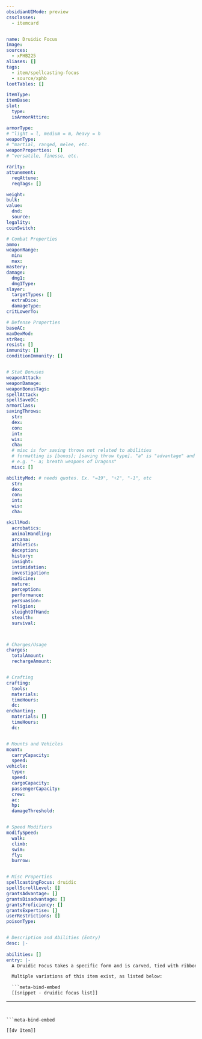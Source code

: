 ```yaml
---
obsidianUIMode: preview
cssclasses:
  - itemcard


name: Druidic Focus
image: 
sources: 
  - xPHB225
aliases: []
tags: 
  - item/spellcasting-focus
  - source/xphb
lootTables: []

itemType: 
itemBase: 
slot:
  type: 
  isArmorAttire: 

armorType: 
# ^light = l, medium = m, heavy = h
weaponType:
# ^martial, ranged, melee, etc.
weaponProperties:  []
# ^versatile, finesse, etc.  

rarity: 
attunement:
  reqAttune: 
  reqTags: []

weight: 
bulk: 
value:
  dnd: 
  source: 
legality:
coinSwitch: 

# Combat Properties
ammo:
weaponRange:
  min: 
  max: 
mastery: 
damage:
  dmg1: 
  dmg1Type:  
slayer:
  targetTypes: []
  extraDice: 
  damageType: 
critLowerTo: 

# Defense Properties
baseAC: 
maxDexMod: 
strReq: 
resist: []
immunity: []
conditionImmunity: []


# Stat Bonuses
weaponAttack: 
weaponDamage: 
weaponBonusTags:
spellAttack:
spellSaveDC:
armorClass: 
savingThrows: 
  str:
  dex:
  con:
  int:
  wis:
  cha:
  # misc is for saving throws not related to abilities
  # formatting is [bonus]; [saving throw type]. "a" is "advantage" and 1,2,3 are for +1,+2,+3 etc. 
  # e.g. "- a; breath weapons of Dragons"
  misc: []

abilityMod: # needs quotes. Ex. "=19", "+2", "-1", etc
  str: 
  dex: 
  con: 
  int: 
  wis: 
  cha: 

skillMod:
  acrobatics:
  animalHandling:
  arcana:
  athletics:
  deception:
  history:
  insight:
  intimidation:
  investigation:
  medicine:
  nature:
  perception:
  performance:
  persuasion:
  religion:
  sleightOfHand:
  stealth:
  survival:



# Charges/Usage
charges:
  totalAmount: 
  rechargeAmount: 


# Crafting
crafting:
  tools: 
  materials:
  timeHours: 
  dc: 
enchanting:
  materials: []
  timeHours: 
  dc: 


# Mounts and Vehicles
mount:
  carryCapacity:
  speed:
vehicle:
  type: 
  speed:
  cargoCapacity: 
  passengerCapacity: 
  crew: 
  ac: 
  hp: 
  damageThreshold: 


# Speed Modifiers
modifySpeed:
  walk:
  climb:
  swim:
  fly:
  burrow:


# Misc Properties
spellcastingFocus: druidic
spellScrollLevel: []
grantsAdvantage: []
grantsDisadvantage: []
grantsProficiency: []
grantsExpertise: []
userRestrictions: []
poisonType: 


# Description and Abilities (Entry)
desc: |-
  
abilities: []
entry: |-
  A Druidic Focus takes a specific form and is carved, tied with ribbon, or painted to channel primal magic. A [[Druid]] or [[Ranger]] can use such an object as a [[Spellcasting Focus]].

  Multiple variations of this item exist, as listed below:

  ```meta-bind-embed
  [[snippet - druidic focus list]]
  ```
---
```


```meta-bind-embed

[[dv Item]]

```